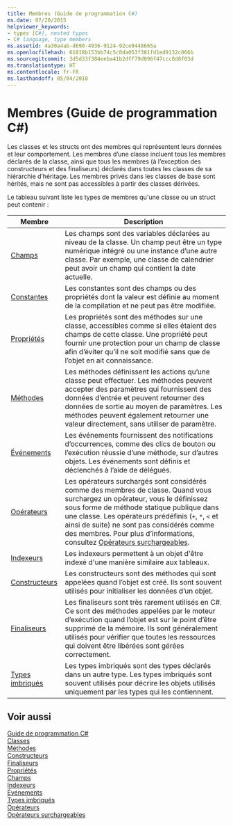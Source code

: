 ```yaml
---
title: Membres (Guide de programmation C#)
ms.date: 07/20/2015
helpviewer_keywords:
- types [C#], nested types
- C# language, type members
ms.assetid: 4a30a4ab-d690-4936-9124-92ce9448665a
ms.openlocfilehash: 61818b153bb74c5c0da053f381fd1ed9132c066b
ms.sourcegitcommit: 3d5d33f384eeba41b2dff79d096f47ccc8d8f03d
ms.translationtype: HT
ms.contentlocale: fr-FR
ms.lasthandoff: 05/04/2018
---
```

# <a name="members-c-programming-guide"></a>Membres (Guide de programmation C#)
Les classes et les structs ont des membres qui représentent leurs données et leur comportement. Les membres d’une classe incluent tous les membres déclarés de la classe, ainsi que tous les membres (à l’exception des constructeurs et des finaliseurs) déclarés dans toutes les classes de sa hiérarchie d’héritage. Les membres privés dans les classes de base sont hérités, mais ne sont pas accessibles à partir des classes dérivées.  
  
 Le tableau suivant liste les types de membres qu'une classe ou un struct peut contenir :  
  
|Membre|Description|  
|------------|-----------------|  
|[Champs](../../../csharp/programming-guide/classes-and-structs/fields.md)|Les champs sont des variables déclarées au niveau de la classe. Un champ peut être un type numérique intégré ou une instance d’une autre classe. Par exemple, une classe de calendrier peut avoir un champ qui contient la date actuelle.|  
|[Constantes](../../../csharp/programming-guide/classes-and-structs/constants.md)|Les constantes sont des champs ou des propriétés dont la valeur est définie au moment de la compilation et ne peut pas être modifiée.|  
|[Propriétés](../../../csharp/programming-guide/classes-and-structs/properties.md)|Les propriétés sont des méthodes sur une classe, accessibles comme si elles étaient des champs de cette classe. Une propriété peut fournir une protection pour un champ de classe afin d’éviter qu’il ne soit modifié sans que de l’objet en ait connaissance.|  
|[Méthodes](../../../csharp/programming-guide/classes-and-structs/methods.md)|Les méthodes définissent les actions qu’une classe peut effectuer. Les méthodes peuvent accepter des paramètres qui fournissent des données d’entrée et peuvent retourner des données de sortie au moyen de paramètres. Les méthodes peuvent également retourner une valeur directement, sans utiliser de paramètre.|  
|[Événements](../../../csharp/programming-guide/events/index.md)|Les événements fournissent des notifications d’occurrences, comme des clics de bouton ou l’exécution réussie d’une méthode, sur d’autres objets. Les événements sont définis et déclenchés à l’aide de délégués.|  
|[Opérateurs](../../../csharp/programming-guide/statements-expressions-operators/operators.md)|Les opérateurs surchargés sont considérés comme des membres de classe. Quand vous surchargez un opérateur, vous le définissez sous forme de méthode statique publique dans une classe. Les opérateurs prédéfinis (`+`, `*`, `<` et ainsi de suite) ne sont pas considérés comme des membres. Pour plus d’informations, consultez [Opérateurs surchargeables](../../../csharp/programming-guide/statements-expressions-operators/overloadable-operators.md).|  
|[Indexeurs](../../../csharp/programming-guide/indexers/index.md)|Les indexeurs permettent à un objet d'être indexé d'une manière similaire aux tableaux.|  
|[Constructeurs](../../../csharp/programming-guide/classes-and-structs/constructors.md)|Les constructeurs sont des méthodes qui sont appelées quand l’objet est créé. Ils sont souvent utilisés pour initialiser les données d’un objet.|  
|[Finaliseurs](../../../csharp/programming-guide/classes-and-structs/destructors.md)|Les finaliseurs sont très rarement utilisés en C#. Ce sont des méthodes appelées par le moteur d’exécution quand l’objet est sur le point d’être supprimé de la mémoire. Ils sont généralement utilisés pour vérifier que toutes les ressources qui doivent être libérées sont gérées correctement.|  
|[Types imbriqués](../../../csharp/programming-guide/classes-and-structs/nested-types.md)|Les types imbriqués sont des types déclarés dans un autre type. Les types imbriqués sont souvent utilisés pour décrire les objets utilisés uniquement par les types qui les contiennent.|  
  
## <a name="see-also"></a>Voir aussi  
 [Guide de programmation C#](../../../csharp/programming-guide/index.md)  
 [Classes](../../../csharp/programming-guide/classes-and-structs/classes.md)  
 [Méthodes](../../../csharp/programming-guide/classes-and-structs/methods.md)  
 [Constructeurs](../../../csharp/programming-guide/classes-and-structs/constructors.md)  
 [Finaliseurs](../../../csharp/programming-guide/classes-and-structs/destructors.md)  
 [Propriétés](../../../csharp/programming-guide/classes-and-structs/properties.md)  
 [Champs](../../../csharp/programming-guide/classes-and-structs/fields.md)  
 [Indexeurs](../../../csharp/programming-guide/indexers/index.md)  
 [Événements](../../../csharp/programming-guide/events/index.md)  
 [Types imbriqués](../../../csharp/programming-guide/classes-and-structs/nested-types.md)  
 [Opérateurs](../../../csharp/programming-guide/statements-expressions-operators/operators.md)  
 [Opérateurs surchargeables](../../../csharp/programming-guide/statements-expressions-operators/overloadable-operators.md)
